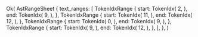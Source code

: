 Ok(
    AstRangeSheet {
        text_ranges: [
            TokenIdxRange {
                start: TokenIdx(
                    2,
                ),
                end: TokenIdx(
                    9,
                ),
            },
            TokenIdxRange {
                start: TokenIdx(
                    11,
                ),
                end: TokenIdx(
                    12,
                ),
            },
            TokenIdxRange {
                start: TokenIdx(
                    0,
                ),
                end: TokenIdx(
                    9,
                ),
            },
            TokenIdxRange {
                start: TokenIdx(
                    9,
                ),
                end: TokenIdx(
                    12,
                ),
            },
        ],
    },
)